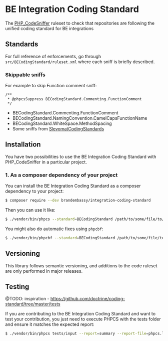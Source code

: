 # BE Integration Coding Standard

The [PHP_CodeSniffer](https://github.com/squizlabs/PHP_CodeSniffer) ruleset to check that
repositories are following the unified coding standard for BE integrations

Standards
---------

For full reference of enforcements, go through `src/BECodingStandard/ruleset.xml` where each sniff is briefly described.

### Skippable sniffs
For example to skip Function comment sniff:
```
/**
 * @phpcsSuppress BECodingStandard.Commenting.FunctionComment
 */
```

- BECodingStandard.Commenting.FunctionComment
- BECodingStandard.NamingConvention.CamelCapsFunctionName
- BECodingStandard.WhiteSpace.MethodSpacing
- Some sniffs from [SlevomatCodingStandards](https://github.com/slevomat/coding-standard)

Installation
------------

You have two possibilities to use the BE Integration Coding Standard with PHP_CodeSniffer in a particular project.

### 1. As a composer dependency of your project

You can install the BE Integration Coding Standard as a composer dependency to your project:

```bash
$ composer require --dev brandembassy/integration-coding-standard
```

Then you can use it like:

```bash
$ ./vendor/bin/phpcs --standard=BECodingStandard /path/to/some/file/to/sniff.php
```

You might also do automatic fixes using `phpcbf`:

```bash
$ ./vendor/bin/phpcbf --standard=BECodingStandard /path/to/some/file/to/sniff.php
```

Versioning
----------

This library follows semantic versioning, and additions to the code ruleset
are only performed in major releases.

Testing
-------
@TODO: inspiration - https://github.com/doctrine/coding-standard/tree/master/tests

If you are contributing to the BE Integration Coding Standard and want to test your contribution, you just
need to execute PHPCS with the tests folder and ensure it matches the expected report:

```bash
$ ./vendor/bin/phpcs tests/input --report=summary --report-file=phpcs.log; diff tests/expected_report.txt phpcs.log
```
